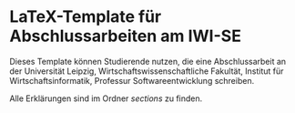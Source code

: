 #  LaTeX-Template für Abschlussarbeiten am IWI-SE 

Dieses Template können Studierende nutzen, die eine Abschlussarbeit an der Universität Leipzig, Wirtschaftswissenschaftliche Fakultät, Institut für Wirtschaftsinformatik, Professur Softwareentwicklung schreiben.

Alle Erklärungen sind im Ordner *sections* zu finden.